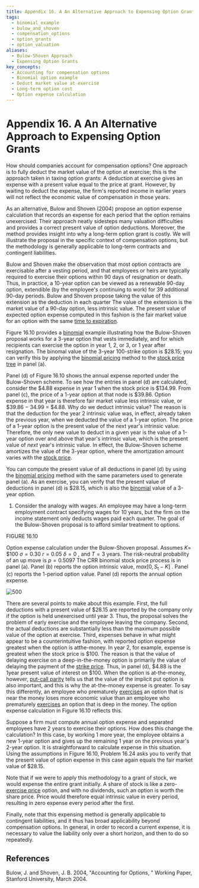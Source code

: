 ```yaml
---
title: Appendix 16. A An Alternative Approach to Expensing Option Grants
tags:
  - binomial_example
  - bulow_and_shoven
  - compensation_options
  - option_grants
  - option_valuation
aliases:
  - Bulow-Shoven Approach
  - Expensing Option Grants
key_concepts:
  - Accounting for compensation options
  - Binomial option example
  - Deduct market value at exercise
  - Long-term option cost
  - Option expense calculation
---
```


# Appendix 16. A An Alternative Approach to Expensing Option Grants

How should companies account for compensation options? One approach is to fully deduct the market value of the option at exercise; this is the approach taken in taxing option grants: A deduction at exercise gives an expense with a present value equal to the price at grant. However,  by waiting to deduct the expense,  the firm's reported income in earlier years will not reflect the economic value of compensation in those years.

As an alternative,  Bulow and Shoven (2004) propose an option expense calculation that records an expense for each period that the option remains unexercised. Their approach neatly sidesteps many valuation difficulties and provides a correct present value of option deductions. Moreover,  the method provides insight into why a long-term option grant is costly. We will illustrate the proposal in the specific context of compensation options,  but the methodology is generally applicable to long-term contracts and contingent liabilities.

Bulow and Shoven make the observation that most option contracts are exercisable after a vesting period,  and that employees or heirs are typically required to exercise their options within 90 days of resignation or death. Thus,  in practice,  a 10-year option can be viewed as a renewable 90-day option,  extendible (by the employee's continuing to work) for 39 additional 90-day periods. Bulow and Shoven propose taking the value of this extension as the deduction in each quarter The value of the extension is the market value of a 90-day option,  less intrinsic value. The present value of expected option expense computed in this fashion is the fair market value for an option with the same [time to expiration](../Derivatives/Part%20IV%20-%20Options/Chapter%2016%20-%20Black–Scholes%20Model.md).

Figure 16.10 provides a [binomial](../../Financial%20Markets/Financial%20Engineering%20and%20Arbitrage%20in%20the%20Financial%20Markets/PART%20I%20RELATIVE%20VALUE%20BUILDING%20BLOCKS/Chapter%205%20Options%20on%20Prices%20and%20Hedge-Based%20Valuation/A%20Real-Life%20Option%20Pricing%20Exercise.md) example illustrating how the Bulow-Shoven proposal works for a 3-year option that vests immediately,  and for which recipients can exercise the option in year 1,  2,  or 3,  or 1 year after resignation. The binomal value of the 3-year 100-strike option is $28.15; you can verify this by applying the [binomial pricing](../../Financial%20Instruments/Lecture%20Notes-%20Financial%20Instruments/Teaching%20Note%204-Multiperiod%20Binomial%20Trees/Binomial%20Option%20Pricing.md) method to the [stock price tree](../../Financial%20Instruments/Assignments/Solutions/PSET%205%20Solution-Financial%20Instruments.md) in panel (a).

Panel (d) of Figure 16.10 shows the annual expense reported under the Bulow-Shoven scheme. To see how the entries in panel (d) are calculated,  consider the $4.88 expense in year 1 when the stock price is $134.99. From panel (c),  the price of a 1-year option at that node is $39.86. Option expense in that year is therefore fair market value less intrinsic value,    or $39.86 − 34.99 = $4.88. Why do we deduct intrinsic value? The reason is that the deduction for the year 2 intrinsic value was,  in effect,  already taken the previous year,  when we deducted the value of a 1-year option. The price of a 1-year option is the present value of the next year's intrinsic value. Therefore,  the only new value to deduct in a given year is the value of a 1-year option over and above that year's intrinsic value,  which is the present value of *next* year's intrinsic value. In effect,  the Bulow-Shoven scheme amortizes the value of the 3-year option,  where the amortization amount varies with the [stock price](../Derivatives/Part%20IV%20-%20Options/Chapter%2016%20-%20Black–Scholes%20Model.md).

You can compute the present value of all deductions in panel (d) by using the [binomial pricing](../../Financial%20Instruments/Lecture%20Notes-%20Financial%20Instruments/Teaching%20Note%204-Multiperiod%20Binomial%20Trees/Binomial%20Option%20Pricing.md) method with the same parameters used to generate panel (a). As an exercise,  you can verify that the present value of deductions in panel (d) is $28.15,  which is also the [binomial](../../Financial%20Markets/Financial%20Engineering%20and%20Arbitrage%20in%20the%20Financial%20Markets/PART%20I%20RELATIVE%20VALUE%20BUILDING%20BLOCKS/Chapter%205%20Options%20on%20Prices%20and%20Hedge-Based%20Valuation/A%20Real-Life%20Option%20Pricing%20Exercise.md) value of a 3-year option.

1. Consider the analogy with wages. An employee may have a long-term employment contract specifying wages for 10 years,  but the firm on the income statement only deducts wages paid each quarter. The goal of the Bulow-Shoven proposal is to afford similar treatment to options.

FIGURE 16.10

Option expense calculation under the Bulow-Shoven proposal. Assumes $K=$ $\$100$ $\sigma=0.30$ $r=0.05$ $\delta=0$ ,      and $T=3$ years. The risk-neutral probability of an up move is $p=0.5097$ The CRR binomial stock price process is in panel (a). Panel (b) reports the option intrinsic value,      $max[0,  S_{\mathrm{t}}-K]$ . Panel (c) reports the 1-period option value. Panel (d) reports the annual option expense.

 ![500](https://cdn-mineru.openxlab.org.cn/model-mineru/prod/7f19a060ab4452725c873051e6241dc6f34764daddfe906992902e53a559f33e.jpg)  

There are several points to make about this example. First,  the full deductions with a present value of $28.15 are reported by the company only if the option is held unexercised until year 3. Thus,    the proposal solves the problem of early exercise and the employee leaving the company. Second,    the actual deductions are substantially less than the maximum possible value of the option at exercise. Third,    expenses behave in what might appear to be a counterintuitive fashion,    with reported option expense greatest when the option is atthe-money. In year 2,    for example,    expense is greatest when the stock price is $100. The reason is that the value of delaying exercise on a deep-in-the-money option is primarily the value of delaying the payment of the [strike price](../../Financial%20Markets/Financial%20Engineering%20and%20Arbitrage%20in%20the%20Financial%20Markets/PART%20I%20RELATIVE%20VALUE%20BUILDING%20BLOCKS/Chapter%205%20Options%20on%20Prices%20and%20Hedge-Based%20Valuation/Call%20and%20Put%20Payoffs%20at%20Expiry.md). Thus,  in panel (d),  $4.88 is the 1year present value of interest on $100. When the option is at-the-money,  however,  [put-call parity](../7.%20Black%20Scholes%20Model.md) tells us that the value of the implicit put option is also important,  and this is why the at-the-money expense is greater. To say this differently,  an employee who prematurely [exercises](../../Financial%20Markets/Financial%20Asset%20Pricing%20Theory%20Overview/Chapter%2012%20-%20Derivatives/Exercises.md) an option that is near the money loses more economic value than an employee who prematurely [exercises](../../Financial%20Markets/Financial%20Asset%20Pricing%20Theory%20Overview/Chapter%2012%20-%20Derivatives/Exercises.md) an option that is deep in the money. The option expense calculation in Figure 16.10 reflects this.

Suppose a firm must compute annual option expense and separated employees have 2 years to exercise their options. How does this change the calculation? In this case,  by working 1 more year,  the employee obtains a new 1-year option and gives up the remaining 1 year on the previous year's 2-year option. It is straightforward to calculate expense in this situation. Using the assumptions in Figure 16.10,  Problem 16.24 asks you to verify that the present value of option expense in this case again equals the fair market value of $28.15.

Note that if we were to apply this methodology to a grant of stock,  we would expense the entire grant initially. A share of stock is like a zero-[exercise price](../../Financial%20Markets/Financial%20Asset%20Pricing%20Theory%20Overview/Chapter%2012%20-%20Derivatives/Options.md) option,  and with no dividends,  such an option is worth the share price. Price would therefore equal intrinsic value in every period,  resulting in zero expense every period after the first.

Finally,  note that this expensing method is generally applicable to contingent liabilities,  and it thus has broad applicability beyond compensation options. In general,  in order to record a current expense,  it is necessary to value the liability only over a short horizon,  and then to do so repeatedly.

## References

Bulow,  J. and Shoven,  J. B. 2004,  "Accounting for Options,  " Working Paper,  Stanford University,  March 2004.